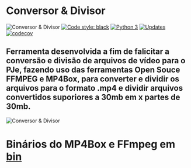# Conversor & Divisor
![Conversor & Divisor](https://github.com/hadtrindade/conversor-e-divisor/workflows/Conversor%20&%20Divisor/badge.svg)
[![Code style: black](https://img.shields.io/badge/code%20style-black-000000.svg)](https://github.com/psf/black)
[![Python 3](https://pyup.io/repos/github/hadtrindade/conversor-e-divisor/python-3-shield.svg)](https://pyup.io/repos/github/hadtrindade/conversor-e-divisor/)
[![Updates](https://pyup.io/repos/github/hadtrindade/conversor-e-divisor/shield.svg)](https://pyup.io/repos/github/hadtrindade/conversor-e-divisor/)
[![codecov](https://codecov.io/gh/hadtrindade/conversor-e-divisor/branch/master/graph/badge.svg?token=OMF5YWX6I6)](https://codecov.io/gh/hadtrindade/conversor-e-divisor)


## Ferramenta desenvolvida a fim de falicitar a conversão e divisão de arquivos de vídeo para o PJe, fazendo uso das ferramentas Open Souce FFMPEG e MP4Box, para converter e dividir os arquivos para o formato .mp4 e dividir arquivos convertidos suporiores a 30mb em x partes de 30mb.

![Conversor & Divisor](https://i.imgur.com/aif1qf6.gif)



# Binários do MP4Box e FFmpeg em [bin](https://drive.google.com/drive/folders/1h_ySXbsgu-hWg_ZKAWhqQx4mCNzQy3eU?usp=sharing)
